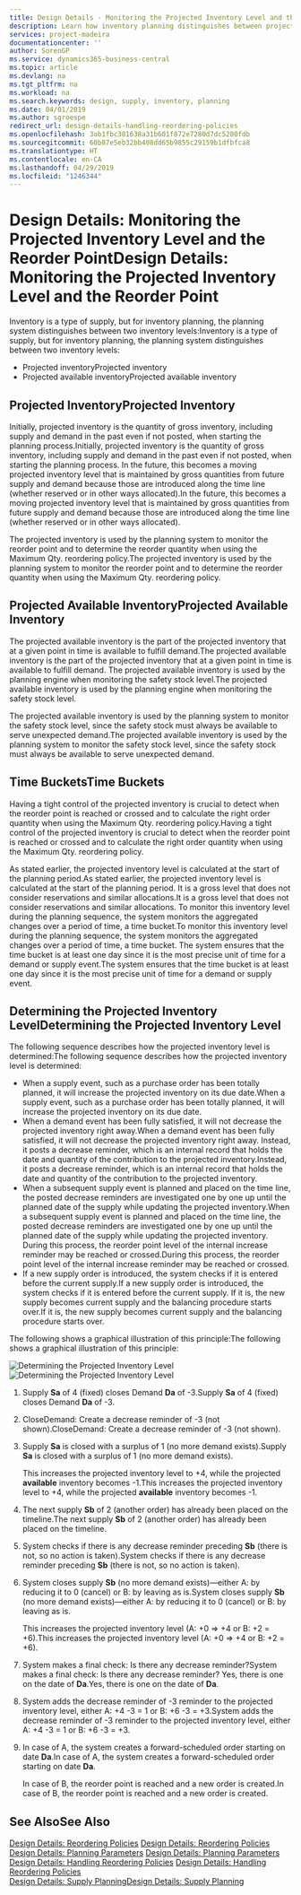 ```yaml
---
title: Design Details - Monitoring the Projected Inventory Level and the Reorder Point | Microsoft Docs
description: Learn how inventory planning distinguishes between projected inventory and projected available inventory levels.
services: project-madeira
documentationcenter: ''
author: SorenGP
ms.service: dynamics365-business-central
ms.topic: article
ms.devlang: na
ms.tgt_pltfrm: na
ms.workload: na
ms.search.keywords: design, supply, inventory, planning
ms.date: 04/01/2019
ms.author: sgroespe
redirect_url: design-details-handling-reordering-policies
ms.openlocfilehash: 3ab1fbc381638a31b601f872e7280d7dc5200fdb
ms.sourcegitcommit: 60b87e5eb32bb408dd65b9855c29159b1dfbfca8
ms.translationtype: HT
ms.contentlocale: en-CA
ms.lasthandoff: 04/29/2019
ms.locfileid: "1246344"
---
```

# <a name="design-details-monitoring-the-projected-inventory-level-and-the-reorder-point"></a><span data-ttu-id="766a8-103">Design Details: Monitoring the Projected Inventory Level and the Reorder Point</span><span class="sxs-lookup"><span data-stu-id="766a8-103">Design Details: Monitoring the Projected Inventory Level and the Reorder Point</span></span>
<span data-ttu-id="766a8-104">Inventory is a type of supply, but for inventory planning, the planning system distinguishes between two inventory levels:</span><span class="sxs-lookup"><span data-stu-id="766a8-104">Inventory is a type of supply, but for inventory planning, the planning system distinguishes between two inventory levels:</span></span>  

* <span data-ttu-id="766a8-105">Projected inventory</span><span class="sxs-lookup"><span data-stu-id="766a8-105">Projected inventory</span></span>  
* <span data-ttu-id="766a8-106">Projected available inventory</span><span class="sxs-lookup"><span data-stu-id="766a8-106">Projected available inventory</span></span>  

## <a name="projected-inventory"></a><span data-ttu-id="766a8-107">Projected Inventory</span><span class="sxs-lookup"><span data-stu-id="766a8-107">Projected Inventory</span></span>  
<span data-ttu-id="766a8-108">Initially, projected inventory is the quantity of gross inventory, including supply and demand in the past even if not posted, when starting the planning process.</span><span class="sxs-lookup"><span data-stu-id="766a8-108">Initially, projected inventory is the quantity of gross inventory, including supply and demand in the past even if not posted, when starting the planning process.</span></span> <span data-ttu-id="766a8-109">In the future, this becomes a moving projected inventory level that is maintained by gross quantities from future supply and demand because those are introduced along the time line (whether reserved or in other ways allocated).</span><span class="sxs-lookup"><span data-stu-id="766a8-109">In the future, this becomes a moving projected inventory level that is maintained by gross quantities from future supply and demand because those are introduced along the time line (whether reserved or in other ways allocated).</span></span>  

<span data-ttu-id="766a8-110">The projected inventory is used by the planning system to monitor the reorder point and to determine the reorder quantity when using the Maximum Qty. reordering policy.</span><span class="sxs-lookup"><span data-stu-id="766a8-110">The projected inventory is used by the planning system to monitor the reorder point and to determine the reorder quantity when using the Maximum Qty. reordering policy.</span></span>  

## <a name="projected-available-inventory"></a><span data-ttu-id="766a8-111">Projected Available Inventory</span><span class="sxs-lookup"><span data-stu-id="766a8-111">Projected Available Inventory</span></span>  
<span data-ttu-id="766a8-112">The projected available inventory is the part of the projected inventory that at a given point in time is available to fulfill demand.</span><span class="sxs-lookup"><span data-stu-id="766a8-112">The projected available inventory is the part of the projected inventory that at a given point in time is available to fulfill demand.</span></span> <span data-ttu-id="766a8-113">The projected available inventory is used by the planning engine when monitoring the safety stock level.</span><span class="sxs-lookup"><span data-stu-id="766a8-113">The projected available inventory is used by the planning engine when monitoring the safety stock level.</span></span>  

<span data-ttu-id="766a8-114">The projected available inventory is used by the planning system to monitor the safety stock level, since the safety stock must always be available to serve unexpected demand.</span><span class="sxs-lookup"><span data-stu-id="766a8-114">The projected available inventory is used by the planning system to monitor the safety stock level, since the safety stock must always be available to serve unexpected demand.</span></span>  

## <a name="time-buckets"></a><span data-ttu-id="766a8-115">Time Buckets</span><span class="sxs-lookup"><span data-stu-id="766a8-115">Time Buckets</span></span>  
<span data-ttu-id="766a8-116">Having a tight control of the projected inventory is crucial to detect when the reorder point is reached or crossed and to calculate the right order quantity when using the Maximum Qty. reordering policy.</span><span class="sxs-lookup"><span data-stu-id="766a8-116">Having a tight control of the projected inventory is crucial to detect when the reorder point is reached or crossed and to calculate the right order quantity when using the Maximum Qty. reordering policy.</span></span>  

<span data-ttu-id="766a8-117">As stated earlier, the projected inventory level is calculated at the start of the planning period.</span><span class="sxs-lookup"><span data-stu-id="766a8-117">As stated earlier, the projected inventory level is calculated at the start of the planning period.</span></span> <span data-ttu-id="766a8-118">It is a gross level that does not consider reservations and similar allocations.</span><span class="sxs-lookup"><span data-stu-id="766a8-118">It is a gross level that does not consider reservations and similar allocations.</span></span> <span data-ttu-id="766a8-119">To monitor this inventory level during the planning sequence, the system monitors the aggregated changes over a period of time, a time bucket.</span><span class="sxs-lookup"><span data-stu-id="766a8-119">To monitor this inventory level during the planning sequence, the system monitors the aggregated changes over a period of time, a time bucket.</span></span> <span data-ttu-id="766a8-120">The system ensures that the time bucket is at least one day since it is the most precise unit of time for a demand or supply event.</span><span class="sxs-lookup"><span data-stu-id="766a8-120">The system ensures that the time bucket is at least one day since it is the most precise unit of time for a demand or supply event.</span></span>  

## <a name="determining-the-projected-inventory-level"></a><span data-ttu-id="766a8-121">Determining the Projected Inventory Level</span><span class="sxs-lookup"><span data-stu-id="766a8-121">Determining the Projected Inventory Level</span></span>  
<span data-ttu-id="766a8-122">The following sequence describes how the projected inventory level is determined:</span><span class="sxs-lookup"><span data-stu-id="766a8-122">The following sequence describes how the projected inventory level is determined:</span></span>  

* <span data-ttu-id="766a8-123">When a supply event, such as a purchase order has been totally planned, it will increase the projected inventory on its due date.</span><span class="sxs-lookup"><span data-stu-id="766a8-123">When a supply event, such as a purchase order has been totally planned, it will increase the projected inventory on its due date.</span></span>  
* <span data-ttu-id="766a8-124">When a demand event has been fully satisfied, it will not decrease the projected inventory right away.</span><span class="sxs-lookup"><span data-stu-id="766a8-124">When a demand event has been fully satisfied, it will not decrease the projected inventory right away.</span></span> <span data-ttu-id="766a8-125">Instead, it posts a decrease reminder, which is an internal record that holds the date and quantity of the contribution to the projected inventory.</span><span class="sxs-lookup"><span data-stu-id="766a8-125">Instead, it posts a decrease reminder, which is an internal record that holds the date and quantity of the contribution to the projected inventory.</span></span>  
* <span data-ttu-id="766a8-126">When a subsequent supply event is planned and placed on the time line, the posted decrease reminders are investigated one by one up until the planned date of the supply while updating the projected inventory.</span><span class="sxs-lookup"><span data-stu-id="766a8-126">When a subsequent supply event is planned and placed on the time line, the posted decrease reminders are investigated one by one up until the planned date of the supply while updating the projected inventory.</span></span> <span data-ttu-id="766a8-127">During this process, the reorder point level of the internal increase reminder may be reached or crossed.</span><span class="sxs-lookup"><span data-stu-id="766a8-127">During this process, the reorder point level of the internal increase reminder may be reached or crossed.</span></span>  
* <span data-ttu-id="766a8-128">If a new supply order is introduced, the system checks if it is entered before the current supply.</span><span class="sxs-lookup"><span data-stu-id="766a8-128">If a new supply order is introduced, the system checks if it is entered before the current supply.</span></span> <span data-ttu-id="766a8-129">If it is, the new supply becomes current supply and the balancing procedure starts over.</span><span class="sxs-lookup"><span data-stu-id="766a8-129">If it is, the new supply becomes current supply and the balancing procedure starts over.</span></span>  

<span data-ttu-id="766a8-130">The following shows a graphical illustration of this principle:</span><span class="sxs-lookup"><span data-stu-id="766a8-130">The following shows a graphical illustration of this principle:</span></span>  

<span data-ttu-id="766a8-131">![Determining the Projected Inventory Level](media/nav_app_supply_planning_2_projected_inventory.png "Determining the Projected Inventory Level")</span><span class="sxs-lookup"><span data-stu-id="766a8-131">![Determining the Projected Inventory Level](media/nav_app_supply_planning_2_projected_inventory.png "Determining the Projected Inventory Level")</span></span>  

1. <span data-ttu-id="766a8-132">Supply **Sa** of 4 (fixed) closes Demand **Da** of -3.</span><span class="sxs-lookup"><span data-stu-id="766a8-132">Supply **Sa** of 4 (fixed) closes Demand **Da** of -3.</span></span>  
2. <span data-ttu-id="766a8-133">CloseDemand: Create a decrease reminder of -3 (not shown).</span><span class="sxs-lookup"><span data-stu-id="766a8-133">CloseDemand: Create a decrease reminder of -3 (not shown).</span></span>  
3. <span data-ttu-id="766a8-134">Supply **Sa** is closed with a surplus of 1 (no more demand exists).</span><span class="sxs-lookup"><span data-stu-id="766a8-134">Supply **Sa** is closed with a surplus of 1 (no more demand exists).</span></span>  

     <span data-ttu-id="766a8-135">This increases the projected inventory level to +4, while the projected **available** inventory becomes -1.</span><span class="sxs-lookup"><span data-stu-id="766a8-135">This increases the projected inventory level to +4, while the projected **available** inventory becomes -1.</span></span>  

4. <span data-ttu-id="766a8-136">The next supply **Sb** of 2 (another order) has already been placed on the timeline.</span><span class="sxs-lookup"><span data-stu-id="766a8-136">The next supply **Sb** of 2 (another order) has already been placed on the timeline.</span></span>  
5. <span data-ttu-id="766a8-137">System checks if there is any decrease reminder preceding **Sb** (there is not, so no action is taken).</span><span class="sxs-lookup"><span data-stu-id="766a8-137">System checks if there is any decrease reminder preceding **Sb** (there is not, so no action is taken).</span></span>  
6. <span data-ttu-id="766a8-138">System closes supply **Sb** (no more demand exists)—either A: by reducing it to 0 (cancel) or B: by leaving as is.</span><span class="sxs-lookup"><span data-stu-id="766a8-138">System closes supply **Sb** (no more demand exists)—either A: by reducing it to 0 (cancel) or B: by leaving as is.</span></span>  

     <span data-ttu-id="766a8-139">This increases the projected inventory level (A: +0 => +4 or B: +2 = +6).</span><span class="sxs-lookup"><span data-stu-id="766a8-139">This increases the projected inventory level (A: +0 => +4 or B: +2 = +6).</span></span>  

7. <span data-ttu-id="766a8-140">System makes a final check: Is there any decrease reminder?</span><span class="sxs-lookup"><span data-stu-id="766a8-140">System makes a final check: Is there any decrease reminder?</span></span> <span data-ttu-id="766a8-141">Yes, there is one on the date of **Da**.</span><span class="sxs-lookup"><span data-stu-id="766a8-141">Yes, there is one on the date of **Da**.</span></span>  
8. <span data-ttu-id="766a8-142">System adds the decrease reminder of -3 reminder to the projected inventory level, either A: +4 -3 = 1 or B: +6 -3 = +3.</span><span class="sxs-lookup"><span data-stu-id="766a8-142">System adds the decrease reminder of -3 reminder to the projected inventory level, either A: +4 -3 = 1 or B: +6 -3 = +3.</span></span>  
9. <span data-ttu-id="766a8-143">In case of A, the system creates a forward-scheduled order starting on date **Da**.</span><span class="sxs-lookup"><span data-stu-id="766a8-143">In case of A, the system creates a forward-scheduled order starting on date **Da**.</span></span>  

     <span data-ttu-id="766a8-144">In case of B, the reorder point is reached and a new order is created.</span><span class="sxs-lookup"><span data-stu-id="766a8-144">In case of B, the reorder point is reached and a new order is created.</span></span>  

## <a name="see-also"></a><span data-ttu-id="766a8-145">See Also</span><span class="sxs-lookup"><span data-stu-id="766a8-145">See Also</span></span>  
<span data-ttu-id="766a8-146">[Design Details: Reordering Policies](design-details-reordering-policies.md) </span><span class="sxs-lookup"><span data-stu-id="766a8-146">[Design Details: Reordering Policies](design-details-reordering-policies.md) </span></span>  
<span data-ttu-id="766a8-147">[Design Details: Planning Parameters](design-details-planning-parameters.md) </span><span class="sxs-lookup"><span data-stu-id="766a8-147">[Design Details: Planning Parameters](design-details-planning-parameters.md) </span></span>  
<span data-ttu-id="766a8-148">[Design Details: Handling Reordering Policies](design-details-handling-reordering-policies.md) </span><span class="sxs-lookup"><span data-stu-id="766a8-148">[Design Details: Handling Reordering Policies](design-details-handling-reordering-policies.md) </span></span>  
[<span data-ttu-id="766a8-149">Design Details: Supply Planning</span><span class="sxs-lookup"><span data-stu-id="766a8-149">Design Details: Supply Planning</span></span>](design-details-supply-planning.md)
